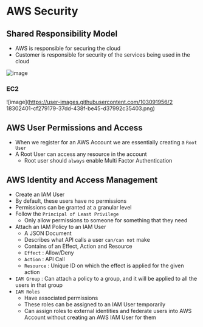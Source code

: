 # AWS Security


## Shared Responsibility Model

- AWS is responsible for securing the cloud
- Customer is responsible for security of the services being used in the cloud

![image](https://user-images.githubusercontent.com/103091956/218302152-78cf5f69-294c-4aae-9aa8-b55712bbb68d.png)

### EC2

![image](https://user-images.githubusercontent.com/103091956/2
18302401-cf279179-37dd-438f-be45-d37992c35403.png)


## AWS User Permissions and Access

- When we register for an AWS Account we are essentially creating a `Root User`
- A Root User can access any resource in the account
  - Root user should `always` enable Multi Factor Authentication

## AWS Identity and Access Management

- Create an IAM User
- By default, these users have no permissions
- Permissions can be granted at a granular level
- Follow the `Principal of Least Privilege`
  - Only allow permissions to someone for something that they need
- Attach an IAM Policy to an IAM User
  - A JSON Document
  - Describes what API calls a user `can/can not` make
  - Contains of an Effect, Action and Resource
  - `Effect` : Allow/Deny
  - `Action` : API Call
  - `Resource` : Unique ID on which the effect is applied for the given action
- `IAM Group` : Can attach a policy to a group, and it will be applied to all the users in that group
- `IAM Roles`
  - Have associated permissions
  - These roles can be assigned to an IAM User temporarily
  - Can assign roles to external identities and federate users into AWS Account without creating an AWS IAM User for them 
